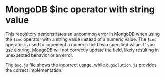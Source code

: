 # MongoDB $inc operator with string value
This repository demonstrates an uncommon error in MongoDB when using the `$inc` operator with a string value instead of a numeric value.
The `$inc` operator is used to increment a numeric field by a specified value.  If you use a string, MongoDB will not correctly update the field, likely resulting in unexpected behavior or an error.

The `bug.js` file shows the incorrect usage, while `bugSolution.js` provides the correct implementation.
